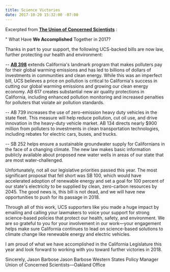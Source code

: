 ```yaml
---
title: Science Victories
date: 2017-10-20 15:32:00 -07:00
---
```


Excerpted from [**The Union of Concerned Scientists**](http://www.ucsusa.org/) :

"  What Have **We Accomplished** Together in 2017?

Thanks in part to your support, the following UCS-backed bills are now law, further protecting our health and environment:

-- [**AB 398**](http://www.ucsusa.org/news/press_release/polluters-will-pay-communities-will-benefit#.Wep7n2hSw2w) extends California's landmark program that makes polluters pay for their global warming emissions and has led to billions of dollars of investments in communities and clean energy. While this was an imperfect bill, UCS believes a price on pollution is critical to California's success in cutting our global warming emissions and growing our clean energy economy.
AB 617 creates substantial new air quality protections in California, including enhanced pollution monitoring and increased penalties for polluters that violate air pollution standards.

-- AB 739 increases the use of zero-emission heavy duty vehicles in the state fleet. This measure will help reduce pollution, cut oil use, and drive innovation in the heavy-duty vehicle market.
AB 134 directs nearly $900 million from polluters to investments in clean transportation technologies, including rebates for electric cars, buses, and trucks.

-- SB 252 helps ensure a sustainable groundwater supply for Californians in the face of a changing climate. The new law makes basic information publicly available about proposed new water wells in areas of our state that are most water-challenged.

Unfortunately, not all our legislative priorities passed this year. The most significant proposal that fell short was SB 100, which would have accelerated adoption of renewable energy and set a goal for 100 percent of our state's electricity to be supplied by clean, zero-carbon resources by 2045. The good news is, this bill is not dead, and we will have new opportunities to push for its passage in 2018.

Through all of this work, UCS supporters like you made a huge impact by emailing and calling your lawmakers to voice your support for strong science-based policies that protect our health, safety, and environment. We are so grateful to you for your involvement in our work—your engagement helps make sure California continues to lead on science-based solutions to climate change like renewable energy and electric vehicles.

I am proud of what we have accomplished in the California Legislature this year and look forward to working with you toward further victories in 2018.

Sincerely,
Jason Barbose
Jason Barbose
Western States Policy Manager
Union of Concerned Scientists—Oakland Office


